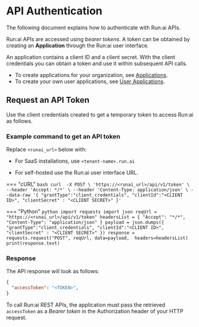 
# API Authentication

The following document explains how to authenticate with Run:ai APIs.

Run:ai APIs are accessed using *bearer tokens*. A token can be obtained by creating an **Application** through the Run:ai user interface. 

An application contains a client ID and a client secret. With the client credentials you can obtain a token and use it within subsequent API calls.

* To create applications for your organization, see [Applications](../admin/authentication/applications.md).
* To create your own user applications, see [User Applications](user-applications.md).


## Request an API Token

Use the client credentials created to get a temporary token to access Run:ai as follows.

### Example command to get an API token

Replace `<runai_url>` below with:

  * For SaaS installations, use `<tenant-name>.run.ai`

  * For self-hosted use the Run:ai user interface URL.

=== "cURL"
    ``` bash
        curl  -X POST \
          'https://<runai_url>/api/v1/token' \
          --header 'Accept: */*' \
          --header 'Content-Type: application/json' \
          --data-raw '{
          "grantType":"client_credentials",
          "clientId":"<CLIENT ID>",
          "clientSecret" : "<CLIENT SECRET>"
        }'
    ```

=== "Python"
    ``` python
        import requests
        import json
        reqUrl = "https://<runai_url>/api/v1/token"
        headersList = {
         "Accept": "*/*",
         "Content-Type": "application/json"
        }
        payload = json.dumps({
          "grantType":"client_credentials",
          "clientId":"<CLIENT ID>",
          "clientSecret" : "<CLIENT SECRET>"
        })
        response = requests.request("POST", reqUrl, data=payload,  headers=headersList)
        print(response.text)
    ```

### Response

The API response will look as follows:

``` JSON title="API Response"
{
  "accessToken": "<TOKEN>", 
}
```

To call Run:ai REST APIs, the application must pass the retrieved `accessToken` as a *Bearer token* in the Authorization header of your HTTP request.


